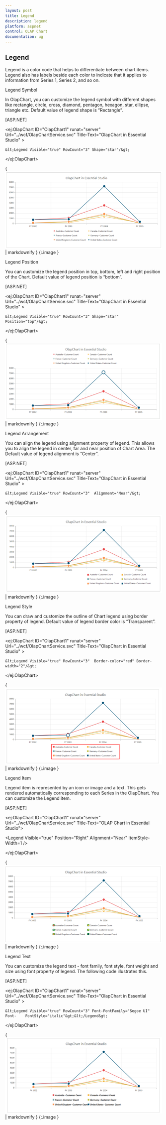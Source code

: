 ```yaml
---
layout: post
title: Legend
description: legend
platform: aspnet
control: OLAP Chart
documentation: ug
---
```


## Legend

Legend is a color code that helps to differentiate between chart items. Legend also has labels beside each color to indicate that it applies to information from Series 1, Series 2, and so on.

Legend Symbol

In OlapChart, you can customize the legend symbol with different shapes like rectangle, circle, cross, diamond, pentagon, hexagon, star, ellipse, triangle etc. Default value of legend shape is “Rectangle”.



[ASP.NET]

&lt;ej:OlapChart ID="OlapChart1" runat="server" Url="../wcf/OlapChartService.svc" Title-Text="OlapChart in Essential Studio" &gt;

    &lt;Legend Visible="true" RowCount="3" Shape="star"/&gt;

&lt;/ej:OlapChart&gt;



{ ![C:/Users/Tamilarasu .M/Pictures/document/Chart/Legendshape.png](Legend_images/Legend_img1.png) | markdownify }
{:.image }


Legend Position

You can customize the legend position in top, bottom, left and right position of the Chart. Default value of legend position is “bottom”. 



[ASP.NET]

&lt;ej:OlapChart ID="OlapChart1" runat="server" Url="../wcf/OlapChartService.svc" Title-Text="OlapChart in Essential Studio" &gt;

    &lt;Legend Visible="true" RowCount="3" Shape="star" Position="top"/&gt;

&lt;/ej:OlapChart&gt;





{ ![C:/Users/Tamilarasu .M/Pictures/document/Chart/Legend position.png](Legend_images/Legend_img2.png) | markdownify }
{:.image }


Legend Arrangement

You can align the legend using alignment property of legend. This allows you to align the legend in center, far and near position of Chart Area. The Default value of legend alignment is “Center”.



[ASP.NET]

&lt;ej:OlapChart ID="OlapChart1" runat="server" Url="../wcf/OlapChartService.svc" Title-Text="OlapChart in Essential Studio" &gt;

    &lt;Legend Visible="true" RowCount="3"  Alignment="Near"/&gt;

&lt;/ej:OlapChart&gt;



{ ![C:/Users/Tamilarasu .M/Pictures/document/Chart/legendalignment.png](Legend_images/Legend_img3.png) | markdownify }
{:.image }


Legend Style 

You can draw and customize the outline of Chart legend using border property of legend. Default value of legend border color is “Transparent”.



[ASP.NET]

&lt;ej:OlapChart ID="OlapChart1" runat="server" Url="../wcf/OlapChartService.svc" Title-Text="OlapChart in Essential Studio" &gt;

    &lt;Legend Visible="true" RowCount="3"  Border-color="red" Border-width="2"/&gt;

&lt;/ej:OlapChart&gt;



{ ![C:/Users/Tamilarasu .M/Pictures/document/Chart/legend border.png](Legend_images/Legend_img4.png) | markdownify }
{:.image }


Legend Item 

Legend item is represented by an icon or image and a text. This gets rendered automatically corresponding to each Series in the OlapChart. You can customize the Legend item.



[ASP.NET] 

&lt;ej:OlapChart ID="OlapChart1" runat="server" Url="../wcf/OlapChartService.svc" Title-Text="OLAP Chart in Essential Studio"&gt;

   &lt;Legend Visible="true" Position="Right" Alignment="Near" ItemStyle-Width=1 /&gt;

&lt;/ej:OlapChart&gt;





{ ![C:/Users/Tamilarasu .M/Pictures/document/Chart/legenditemborder.png](Legend_images/Legend_img5.png) | markdownify }
{:.image }


Legend Text

You can customize the legend text - font family, font style, font weight and size using font property of legend. The following code illustrates this.



[ASP.NET]

&lt;ej:OlapChart ID="OlapChart1" runat="server" Url="../wcf/OlapChartService.svc" Title-Text="OlapChart in Essential Studio" &gt;

    &lt;Legend Visible="true" RowCount="3" Font-FontFamily="Segoe UI" Font-    FontStyle="italic"&gt;&lt;/Legend&gt;

&lt;/ej:OlapChart&gt;



{ ![](Legend_images/Legend_img6.png) | markdownify }
{:.image }


